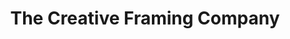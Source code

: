 ---
title: "The Creative Framing Company"
url: /vancouver/the-creative-framing-company/
shop: frame
---